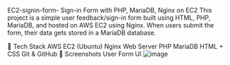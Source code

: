 EC2-signin-form-
Sign-in Form with PHP, MariaDB, Nginx on EC2
This project is a simple user feedback/sign-in form built using HTML, PHP, MariaDB, and hosted on AWS EC2 using Nginx. When users submit the form, their data gets stored in a MariaDB database.

🚀 Tech Stack
AWS EC2 (Ubuntu)
Nginx Web Server
PHP
MariaDB
HTML + CSS
Git & GitHub
📸 Screenshots
User Form UI
![image](https://github.com/user-attachments/assets/9086acd2-3f0a-4975-8e77-6b64b535f105)
